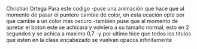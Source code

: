Christian Ortega 
Para este codigo 
-puse una animación que hace que al momento de pasar el puntero cambie de color, en esta ocación opte por que cambie a un color mas oscuro
-tambien puse que al momento de apretar el boton este se achicara y volviera a su tamaño normal, esto en 2 segundos y se achica a maximo 0,7
-y por ultimo hice que todos los titulos que esten en la clase encabezado se vuelvan opacos infinitamente